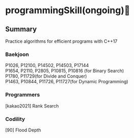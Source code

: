 # programmingSkill(ongoing):wrench:

## Summary

Practice algorithms for efficient programs with C++17

### Baekjoon

P1026, P12100, P14502, P14503, P17144<br>
P1654, P2110, P2805, P10815, P10816 (for Binary Search)<br>
P1780, P11729(for Divide and Conquer)<br>
P1463, P10844, P11726, P11727(for Dynamic Programming)<br>

### Programmers

[kakao2021] Rank Search

### Codility

[90] Flood Depth
